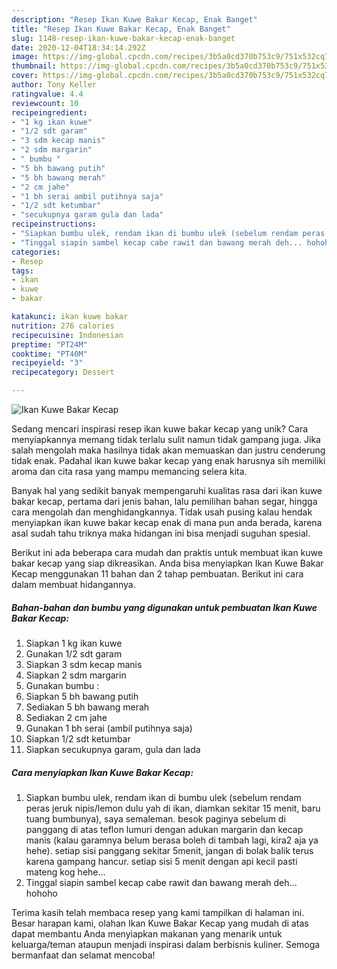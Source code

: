 ```yaml
---
description: "Resep Ikan Kuwe Bakar Kecap, Enak Banget"
title: "Resep Ikan Kuwe Bakar Kecap, Enak Banget"
slug: 1148-resep-ikan-kuwe-bakar-kecap-enak-banget
date: 2020-12-04T18:34:14.292Z
image: https://img-global.cpcdn.com/recipes/3b5a0cd370b753c9/751x532cq70/ikan-kuwe-bakar-kecap-foto-resep-utama.jpg
thumbnail: https://img-global.cpcdn.com/recipes/3b5a0cd370b753c9/751x532cq70/ikan-kuwe-bakar-kecap-foto-resep-utama.jpg
cover: https://img-global.cpcdn.com/recipes/3b5a0cd370b753c9/751x532cq70/ikan-kuwe-bakar-kecap-foto-resep-utama.jpg
author: Tony Keller
ratingvalue: 4.4
reviewcount: 10
recipeingredient:
- "1 kg ikan kuwe"
- "1/2 sdt garam"
- "3 sdm kecap manis"
- "2 sdm margarin"
- " bumbu "
- "5 bh bawang putih"
- "5 bh bawang merah"
- "2 cm jahe"
- "1 bh serai ambil putihnya saja"
- "1/2 sdt ketumbar"
- "secukupnya garam gula dan lada"
recipeinstructions:
- "Siapkan bumbu ulek, rendam ikan di bumbu ulek (sebelum rendam peras jeruk nipis/lemon dulu yah di ikan, diamkan sekitar 15 menit, baru tuang bumbunya), saya semaleman. besok paginya sebelum di panggang di atas teflon lumuri dengan adukan margarin dan kecap manis (kalau garamnya belum berasa boleh di tambah lagi, kira2 aja ya hehe). setiap sisi panggang sekitar 5menit, jangan di bolak balik terus karena gampang hancur. setiap sisi 5 menit dengan api kecil pasti mateng kog hehe..."
- "Tinggal siapin sambel kecap cabe rawit dan bawang merah deh... hohoho"
categories:
- Resep
tags:
- ikan
- kuwe
- bakar

katakunci: ikan kuwe bakar 
nutrition: 276 calories
recipecuisine: Indonesian
preptime: "PT24M"
cooktime: "PT40M"
recipeyield: "3"
recipecategory: Dessert

---
```



![Ikan Kuwe Bakar Kecap](https://img-global.cpcdn.com/recipes/3b5a0cd370b753c9/751x532cq70/ikan-kuwe-bakar-kecap-foto-resep-utama.jpg)

Sedang mencari inspirasi resep ikan kuwe bakar kecap yang unik? Cara menyiapkannya memang tidak terlalu sulit namun tidak gampang juga. Jika salah mengolah maka hasilnya tidak akan memuaskan dan justru cenderung tidak enak. Padahal ikan kuwe bakar kecap yang enak harusnya sih memiliki aroma dan cita rasa yang mampu memancing selera kita.

Banyak hal yang sedikit banyak mempengaruhi kualitas rasa dari ikan kuwe bakar kecap, pertama dari jenis bahan, lalu pemilihan bahan segar, hingga cara mengolah dan menghidangkannya. Tidak usah pusing kalau hendak menyiapkan ikan kuwe bakar kecap enak di mana pun anda berada, karena asal sudah tahu triknya maka hidangan ini bisa menjadi suguhan spesial.




Berikut ini ada beberapa cara mudah dan praktis untuk membuat ikan kuwe bakar kecap yang siap dikreasikan. Anda bisa menyiapkan Ikan Kuwe Bakar Kecap menggunakan 11 bahan dan 2 tahap pembuatan. Berikut ini cara dalam membuat hidangannya.

<!--inarticleads1-->

##### Bahan-bahan dan bumbu yang digunakan untuk pembuatan Ikan Kuwe Bakar Kecap:

1. Siapkan 1 kg ikan kuwe
1. Gunakan 1/2 sdt garam
1. Siapkan 3 sdm kecap manis
1. Siapkan 2 sdm margarin
1. Gunakan  bumbu :
1. Siapkan 5 bh bawang putih
1. Sediakan 5 bh bawang merah
1. Sediakan 2 cm jahe
1. Gunakan 1 bh serai (ambil putihnya saja)
1. Siapkan 1/2 sdt ketumbar
1. Siapkan secukupnya garam, gula dan lada




<!--inarticleads2-->

##### Cara menyiapkan Ikan Kuwe Bakar Kecap:

1. Siapkan bumbu ulek, rendam ikan di bumbu ulek (sebelum rendam peras jeruk nipis/lemon dulu yah di ikan, diamkan sekitar 15 menit, baru tuang bumbunya), saya semaleman. besok paginya sebelum di panggang di atas teflon lumuri dengan adukan margarin dan kecap manis (kalau garamnya belum berasa boleh di tambah lagi, kira2 aja ya hehe). setiap sisi panggang sekitar 5menit, jangan di bolak balik terus karena gampang hancur. setiap sisi 5 menit dengan api kecil pasti mateng kog hehe...
1. Tinggal siapin sambel kecap cabe rawit dan bawang merah deh... hohoho




Terima kasih telah membaca resep yang kami tampilkan di halaman ini. Besar harapan kami, olahan Ikan Kuwe Bakar Kecap yang mudah di atas dapat membantu Anda menyiapkan makanan yang menarik untuk keluarga/teman ataupun menjadi inspirasi dalam berbisnis kuliner. Semoga bermanfaat dan selamat mencoba!
